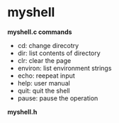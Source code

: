 # myshell

**myshell.c commands**
- cd: change direcotry
- dir: list contents of directory
- clr: clear the page
- environ: list environment strings
- echo: reepeat input
- help: user manual 
- quit: quit the shell
- pause: pause the operation

**myshell.h**
